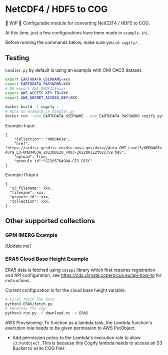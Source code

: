 # NetCDF4 / HDF5 to COG

🚧 WIP 🚧 Configurable module for converting NetCDF4 / HDF5 to COG.

At this time, just a few configurations have been made in `example.ini`.

Before running the commands below, make sure you `cd cogify/`.

## Testing

`handler.py` by default is using an example with OMI OAO3 dataset.

```bash
export EARTHDATA_USERNAME=xxx
export EARTHDATA_PASSWORD=XXX
# OR export AWS_PROFILE=xxx
export AWS_ACCESS_KEY_ID=XXX
export AWS_SECRET_ACCESS_KEY=XXX

docker build -t cogify .
# Runs an example in handler.py
docker run --env EARTHDATA_USERNAME --env EARTHDATA_PASSWORD cogify python -m handler 
```


Example Input:
```
{
    "collection": "OMDOAO3e",
    "href": "https://acdisc.gesdisc.eosdis.nasa.gov/data//Aura_OMI_Level3/OMDOAO3e.003/2022/OMI-Aura_L3-OMDOAO3e_2022m0120_v003-2022m0122t021759.he5",
    "upload": True,
    "granule_id":"G2205784904-GES_DISC"
}

```

Example Output
```
{
  "s3_filename": xxx,
  "filename": xxx,
  "granule_id": xxx,
  "collection": xxx,
}

```


## Other supported collections

### GPM IMERG Example

[Update me]

### ERA5 Cloud Base Height Example

ERA5 data is fetched using `cdsapi` library which first requires registration and API configuration, see https://cds.climate.copernicus.eu/api-how-to for instructions. 

Current configuration is for the cloud base height variable.

```bash
# First fetch the data
python3 ERA5/fetch.py
# Generate the cog
python3 run.py -f download.nc -c ERA5
```


AWS Provisioning:
To function as a lambda task, the Lambda function's execution role needs to be given permission to AWS PutObject.

- Add permission policy to the Lambda's execution role to allow `s3:PutObject`. This is because this Cogify lambda needs to access an S3 Bucket to write COG files
